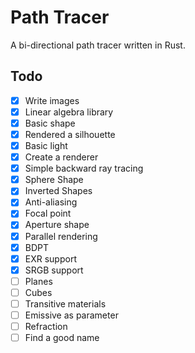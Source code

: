 # Path Tracer
A bi-directional path tracer written in Rust.

## Todo
- [X] Write images
- [X] Linear algebra library
- [X] Basic shape
- [X] Rendered a silhouette
- [X] Basic light
- [X] Create a renderer
- [X] Simple backward ray tracing
- [X] Sphere Shape
- [X] Inverted Shapes
- [X] Anti-aliasing
- [X] Focal point
- [X] Aperture shape
- [X] Parallel rendering
- [X] BDPT
- [X] EXR support
- [X] SRGB support
- [ ] Planes
- [ ] Cubes
- [ ] Transitive materials
- [ ] Emissive as parameter
- [ ] Refraction
- [ ] Find a good name